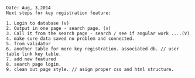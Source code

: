 
	Date: Aug, 3,2014
	Next steps for key registration feature: 

	1. Login to database (v)
	2. Output in one page - search page. (v)
	3. Call it from the search page - search / see if angular work ....(V)
	4. make sure data saved no problem and connected.
	5. from validator
	6. another table for more key registration. associated db. // user table link key table.
	7. add new featured
	8. search page login.
	9. clean out page style. // asign proper css and html structure.